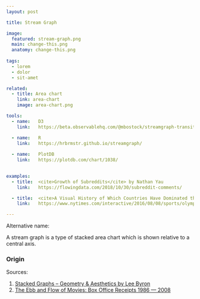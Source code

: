 ```yaml
---
layout: post

title: Stream Graph

image:
  featured: stream-graph.png
  main: change-this.png
  anatomy: change-this.png
  
tags:
  - lorem
  - dolor
  - sit-amet

related:
  - title: Area chart
    link: area-chart
    image: area-chart.png

tools:
  - name:   D3
    link:   https://beta.observablehq.com/@mbostock/streamgraph-transitions

  - name:   R 
    link:   https://hrbrmstr.github.io/streamgraph/
  
  - name:   PlotDB 
    link:   https://plotdb.com/chart/1038/
    

examples:
  - title:  <cite>Growth of Subreddits</cite> by Nathan Yau
    link:   https://flowingdata.com/2018/10/30/subreddit-comments/

  - title:  <cite>A Visual History of Which Countries Have Dominated the Summer Olympics </cite> by The New York Times
    link:   https://www.nytimes.com/interactive/2016/08/08/sports/olympics/history-olympic-dominance-charts.html?mtrref=undefined&gwh=A81CA2E76FFBB330BC0A04EE77767241&gwt=pay

---
```

Alternative name:

A stream graph is a type of stacked area chart which is shown relative to a central axis.

### Origin


Sources: 
1. [Stacked Graphs – Geometry & Aesthetics by Lee Byron](https://ieeexplore.ieee.org/document/4658136)
2. [The Ebb and Flow of Movies: Box Office Receipts 1986 — 2008](https://archive.nytimes.com/screenshots/www.nytimes.com/interactive/2008/02/23/movies/20080223_REVENUE_GRAPHIC.jpg)